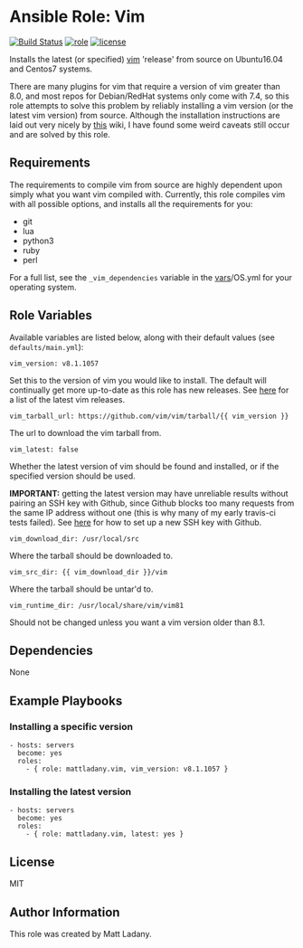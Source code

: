 # Ansible Role: Vim

[![Build Status](https://travis-ci.com/mattladany/ansible-role-vim.svg?branch=master)](https://travis-ci.com/mattladany/ansible-role-vim)
[![role](https://img.shields.io/ansible/role/39137.svg)](https://galaxy.ansible.com/mattladany/vim)
[![license](https://img.shields.io/badge/License-MIT-blue.svg)](https://raw.githubusercontent.com/mattladany/ansible-role-vim/master/LICENSE)

Installs the latest (or specified) [vim](https://github.com/vim/vim) 'release' from source on Ubuntu16.04 and Centos7 systems.

There are many plugins for vim that require a version of vim greater than 8.0, and most repos for Debian/RedHat systems only come with 7.4, so this role attempts to solve this problem by reliably installing a vim version (or the latest vim version) from source. Although the installation instructions are laid out very nicely by [this](https://github.com/Valloric/YouCompleteMe/wiki/Building-Vim-from-source) wiki, I have found some weird caveats still occur and are solved by this role.

## Requirements

The requirements to compile vim from source are highly dependent upon simply what you want vim compiled with. Currently, this role compiles vim with all possible options, and installs all the requirements for you:

- git
- lua
- python3
- ruby
- perl

For a full list, see the ```_vim_dependencies``` variable in the [vars](https://github.com/mattladany/ansible-role-vim/tree/master/vars)/OS.yml for your operating system.

## Role Variables

Available variables are listed below, along with their default values (see ```defaults/main.yml```):

```vim_version: v8.1.1057```

Set this to the version of vim you would like to install. The default will continually get more up-to-date as this role has new releases. See [here](https://github.com/vim/vim/releases) for a list of the latest vim releases.

```vim_tarball_url: https://github.com/vim/vim/tarball/{{ vim_version }}```

The url to download the vim tarball from.

```vim_latest: false```

Whether the latest version of vim should be found and installed, or if the specified version should be used.

**IMPORTANT:** getting the latest version may have unreliable results without pairing an SSH key with Github, since Github blocks too many requests from the same IP address without one (this is why many of my early travis-ci tests failed). See [here](https://help.github.com/en/articles/generating-a-new-ssh-key-and-adding-it-to-the-ssh-agent) for how to set up a new SSH key with Github.

```vim_download_dir: /usr/local/src```

Where the tarball should be downloaded to.

```vim_src_dir: {{ vim_download_dir }}/vim```

Where the tarball should be untar'd to.

```vim_runtime_dir: /usr/local/share/vim/vim81```

Should not be changed unless you want a vim version older than 8.1.

## Dependencies

None

## Example Playbooks

### Installing a specific version

```
- hosts: servers
  become: yes
  roles:
    - { role: mattladany.vim, vim_version: v8.1.1057 }
```

### Installing the latest version

```
- hosts: servers
  become: yes
  roles:
    - { role: mattladany.vim, latest: yes }
```

## License

MIT

## Author Information

This role was created by Matt Ladany.
